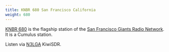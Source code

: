 ```yaml
---
title: KNBR 680 San Francisco California
weight: 680
---
```

[KNBR 680] is the flagship station of the
[San Francisco Giants Radio Network].
It is a Cumulus station.

Listen via [N3LGA] KiwiSDR.

[N3LGA]:http://sdr.n3lga.com:8073/?f=680.00amz4
[San Francisco Giants Radio Network]:https://www.wikiwand.com/en/San_Francisco_Giants_Radio_Network
[KNBR 680]:http://www.knbr.com
